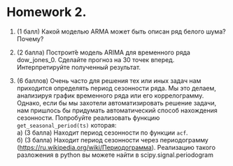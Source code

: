 # Homework 2. 

1. (1 балл) Какой моделью ARMA может быть описан ряд белого шума? Почему?

2. (2 баллa) Построит̆е модель ARIMA для временного ряда dow_jones_0. Сделайте прогноз на
30 точек вперед. Интерпретируйте полученный результат.

3. (6 баллов) Очень часто для решения тех или иных задач нам приходится определять период
   сезонности ряда. Мы это делаем, анализируя график временного ряда или его
   коррелограмму. Однако, если бы мы захотели автоматизировать решение задачи, нам
   пришлось бы придумать автоматический способ нахождения сезонности. Попробуйте
   реализовать функцию `get_seasonal_period(ts)` которая:  
   а) (3 балла) Находит период сезонности по функции `acf`.  
   б) (3 балла) Находит период сезонности через периодограмму (https://ru.wikipedia.org/wiki/Периодограмма).
      Реализацию такого разложения в python вы можете найти в scipy.signal.periodogram
